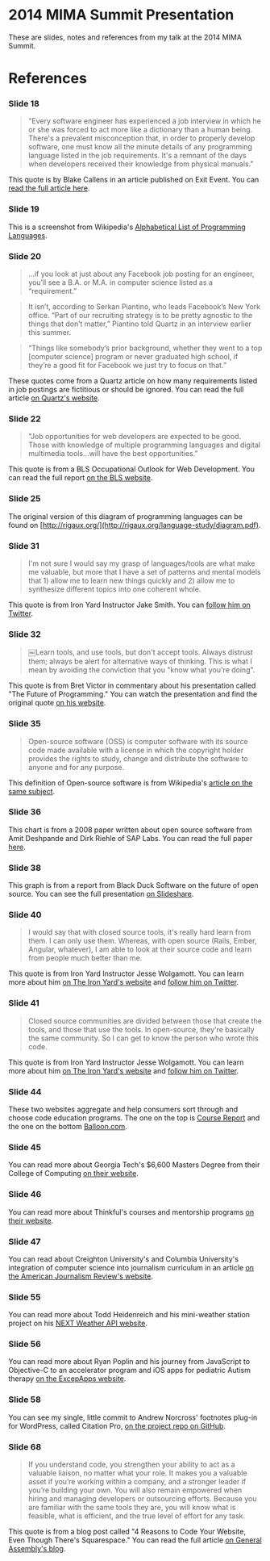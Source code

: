 2014 MIMA Summit Presentation
=============================

These are slides, notes and references from my talk at the 2014 MIMA Summit. 

# References

### Slide 18

> "Every software engineer has experienced a job interview in which he or she was forced to act more like a dictionary than a human being. There's a prevalent misconception that, in order to properly develop software, one must know all the minute details of any programming language listed in the job requirements. It's a remnant of the days when developers received their knowledge from physical manuals."

This quote is by Blake Callens in an article published on Exit Event. You can [read the full article here](http://exitevent.com/article/software-talent-isnt-that-hard-to-find-14825).

### Slide 19

This is a screenshot from Wikipedia's [Alphabetical List of Programming Languages](http://en.wikipedia.org/wiki/List_of_programming_languages).

### Slide 20

> ...if you look at just about any Facebook job posting for an engineer, you’ll see a B.A. or M.A. in computer science listed as a “requirement.”

> It isn’t, according to Serkan Piantino, who leads Facebook’s New York office.
“Part of our recruiting strategy is to be pretty agnostic to the things that don’t matter,” Piantino told Quartz in an interview earlier this summer. 

> “Things like somebody’s prior background, whether they went to a top [computer science] program or never graduated high school, if they’re a good fit for Facebook we just try to focus on that.”

These quotes come from a Quartz article on how many requirements listed in job postings are fictitious or should be ignored. You can read the full article [on Quartz's website](http://qz.com/255565/job-requirements-are-mostly-fiction-and-you-should-ignore-them/). 

### Slide 22

> "Job opportunities for web developers are expected to be good. Those with knowledge of multiple programming languages and digital multimedia tools...will have the best opportunities.”

This quote is from a BLS Occupational Outlook for Web Development. You can read the full report [on the BLS website](http://www.bls.gov/ooh/computer-and-information-technology/web-developers.htm#tab-6).

### Slide 25

The original version of this diagram of programming languages can be found on [http://rigaux.org/](http://rigaux.org/language-study/diagram.pdf).

### Slide 31

> I'm not sure I would say my grasp of languages/tools are what make me valuable, but more that I have a set of patterns and mental models that 1) allow me to learn new things quickly and 2) allow me to synthesize different topics into one coherent whole.

This quote is from Iron Yard Instructor Jake Smith. You can [follow him on Twitter](https://twitter.com/jacobthemyth).

### Slide 32

> ￼Learn tools, and use tools, but don't accept tools. Always distrust them; always be alert for alternative ways of thinking. This is what I mean by avoiding the conviction that you "know what you're doing".

This quote is from Bret Victor in commentary about his presentation called "The Future of Programming." You can watch the presentation and find the original quote [on his website](http://worrydream.com/dbx/).

### Slide 35

> Open-source software (OSS) is computer software with its source code made available with a license in which the copyright holder provides the rights to study, change and distribute the software to anyone and for any purpose.

This definition of Open-source software is from Wikipedia's [article on the same subject](https://en.wikipedia.org/wiki/Open-source_software). 

### Slide 36

This chart is from a 2008 paper written about open source software from Amit Deshpande and Dirk Riehle of SAP Labs. You can read the full paper [here](http://dirkriehle.com/publications/2008-2/the-total-growth-of-open-source/).

### Slide 38

This graph is from a report from Black Duck Software on the future of open source. You can see the full presentation [on Slideshare](http://www.slideshare.net/blackducksoftware/the-2013-future-of-open-source-survey-results).

### Slide 40

> I would say that with closed source tools, it's really hard learn from them. I can only use them. Whereas, with open source (Rails, Ember, Angular, whatever), I am able to look at their source code and learn from people much better than me.

This quote is from Iron Yard Instructor Jesse Wolgamott. You can learn more about him [on The Iron Yard's website](http://theironyard.com/about/team/#jesse) and [follow him on Twitter](https://twitter.com/jwo). 

### Slide 41

> Closed source communities are divided between those that create the tools, and those that use the tools. In open-source, they're basically the same community. So I can get to know the person who wrote this code.

This quote is from Iron Yard Instructor Jesse Wolgamott. You can learn more about him [on The Iron Yard's website](http://theironyard.com/about/team/#jesse) and [follow him on Twitter](https://twitter.com/jwo). 

### Slide 44

These two websites aggregate and help consumers sort through and choose code education programs. The one on the top is [Course Report](http://coursereport.com/) and the one on the bottom [Balloon.com](http://balloon.com/).

### Slide 45

You can read more about Georgia Tech's $6,600 Masters Degree from their College of Computing [on their website](http://www.cc.gatech.edu/).

### Slide 46

You can read more about Thinkful's courses and mentorship programs [on their website](http://thinkful.com/). 

### Slide 47

You can read about Creighton University's and Columbia University's integration of computer science into journalism curriculum in an article [on the American Journalism Review's website](http://ajr.org/2014/09/24/should-journalists-learn-code/).

### Slide 55 

You can read more about Todd Heidenreich and his mini-weather station project on his [NEXT Weather API website](http://heidenreich.github.io/nwAPI/). 

### Slide 56

You can read more about Ryan Poplin and his journey from JavaScript to Objective-C to an accelerator program and iOS apps for pediatric Autism therapy [on the ExcepApps website](http://www.excepapps.com/why-were-doing-this/). 

### Slide 58

You can see my single, little commit to Andrew Norcross' footnotes plug-in for WordPress, called Citation Pro, [on the project repo on GitHub](https://github.com/norcross/citation-pro/).

### Slide 68

> If you understand code, you strengthen your ability to act as a valuable liaison, no matter what your role. It makes you a valuable asset if you’re working within a company, and a stronger leader if you’re building your own. You will also remain empowered when hiring and managing developers or outsourcing efforts. Because you are familiar with the same tools they are, you will know what is feasible, what is efficient, and the true level of effort for any task.

This quote is from a blog post called "4 Reasons to Code Your Website, Even Though There's Squarespace." You can read the full article [on General Assembly's blog](http://blog.generalassemb.ly/4-reasons-to-learn-code-even-though-theres-squarespace/). 

